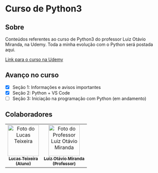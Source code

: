 # Curso de Python3

## Sobre

Conteúdos referentes ao curso de Python3 do professor Luiz Otávio Miranda, na Udemy. Toda a minha evolução com o Python será postada aqui.

[Link para o curso na Udemy](https://www.udemy.com/course/python-3-do-zero-ao-avancado/)

## Avanço no curso

- [x] Seção 1: Informações e avisos importantes
- [x] Seção 2: Python + VS Code
- [ ] Seção 3: Iniciação na programação com Python (em andamento)

## Colaboradores

<table>
  <tr>
    <td align="center">
      <a href="https://github.com/LucasTMB" target="_blank">
        <img src="https://avatars.githubusercontent.com/u/94722696?v=4" width="100px;" alt="Foto do Lucas Teixeira"/><br>
        <sub>
          <b>Lucas Teixeira</b>
          <br>
          <b>(Aluno)</b>
        </sub>
      </a>
    </td>
    <td align="center">
      <a href="https://github.com/luizomf" target="_blank">
        <img src="https://media-exp1.licdn.com/dms/image/C4D03AQFzqEsaTaONrg/profile-displayphoto-shrink_800_800/0/1651657611603?e=1674691200&v=beta&t=KrCWOC5_kb4LOcKevHd63vEVbzfiwS1J4i1_rSfELWY" width="100px;" alt="Foto do Professor Luiz Otávio Miranda"/><br>
        <sub>
          <b>Luiz Otávio Miranda</b>
          <br>
          <b>(Professor)</b>
        </sub>
      </a>
    </td>
  </tr>
</table>